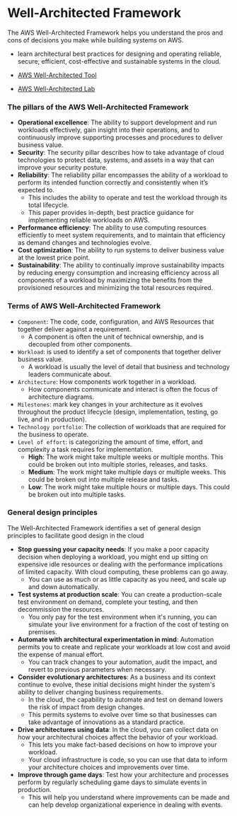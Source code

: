 # Well-Architected Framework

The AWS Well-Architected Framework helps you understand the pros and cons of decisions you make while building systems on AWS.
* learn architectural best practices for designing and operating reliable, secure, efficient, cost-effective and sustainable systems in the cloud.

* [AWS Well-Architected Tool](http://aws.amazon.com/well-architected-tool/?ref=wellarchitected-wp)

* [AWS Well-Architected Lab](https://www.wellarchitectedlabs.com/?ref=wellarchitected-wp)

### The pillars of the AWS Well-Architected Framework
* **Operational excellence**: The ability to support development and run workloads effectively, gain insight into their operations, and to continuously improve supporting processes and procedures to deliver business value.
* **Security**: The security pillar describes how to take advantage of cloud technologies to protect data, systems, and assets in a way that can improve your security posture.
* **Reliability**: The reliability pillar encompasses the ability of a workload to perform its intended function correctly and consistently when it’s expected to. 
  * This includes the ability to operate and test the workload through its total lifecycle. 
  * This paper provides in-depth, best practice guidance for implementing reliable workloads on AWS.
* **Performance efficiency**: The ability to use computing resources efficiently to meet system requirements, and to maintain that efficiency as demand changes and technologies evolve.
* **Cost optimization**: The ability to run systems to deliver business value at the lowest price point.
* **Sustainability**: The ability to continually improve sustainability impacts by reducing energy consumption and increasing efficiency across all components of a workload by maximizing the benefits from the provisioned resources and minimizing the total resources required.

### Terms of AWS Well-Architected Framework
* `Component`: The code, code, configuration, and AWS Resources that together deliver against a requirement.
  * A component is often the unit of technical ownership, and is decoupled from other components.
* `Workload`: is used to identify a set of components that together deliver business value.
  * A workload is usually the level of detail that business and technology leaders communicate about.
* `Architecture`: How components work together in a workload.
  * How components communicate and interact is often the focus of architecture diagrams.
* `Milestones`: mark key changes in your architecture as it evolves throughout the product lifecycle (design, implementation, testing, go live, and in production).
* `Technology portfolio`: The collection of workloads that are required for the business to operate.
* `Level of effort`: is categorizing the amount of time, effort, and complexity a task requires for implementation.
  * **High**: The work might take multiple weeks or multiple months. This could be broken out into multiple stories, releases, and tasks.
  * **Medium**: The work might take multiple days or multiple weeks. This could be broken out into multiple release and tasks.
  * **Low**: The work might take multiple hours or multiple days. This could be broken out into multiple tasks.


### General design principles

The Well-Architected Framework identifies a set of general design principles to facilitate good design in the cloud

* **Stop guessing your capacity needs**: If you make a poor capacity decision when deploying a workload, you might end up sitting on expensive idle resources or dealing with the performance implications of limited capacity. With cloud computing, these problems can go away.
  * You can use as much or as little capacity as you need, and scale up and down automatically.
* **Test systems at production scale**:  You can create a production-scale test environment on demand, complete your testing, and then decommission the resources.
  * You only pay for the test environment when it's running, you can simulate your live environment for a fraction of the cost of testing on premises.
* **Automate with architectural experimentation in mind**: Automation permits you to create and replicate your workloads at low cost and avoid the expense of manual effort. 
  * You can track changes to your automation, audit the impact, and revert to previous parameters when necessary.
* **Consider evolutionary architectures**: As a business and its context continue to evolve, these initial decisions might hinder the system's ability to deliver changing business requirements.
  * In the cloud, the capability to automate and test on demand lowers the risk of impact from design changes.
  * This permits systems to evolve over time so that businesses can take advantage of innovations as a standard practice.
* **Drive architectures using data**: In the cloud, you can collect data on how your architectural choices affect the behavior of your workload.
  * This lets you make fact-based decisions on how to improve your workload.
  * Your cloud infrastructure is code, so you can use that data to inform your architecture choices and improvements over time.
* **Improve through game days**: Test how your architecture and processes perform by regularly scheduling game days to simulate events in production.
  * This will help you understand where improvements can be made and can help develop organizational experience in dealing with events.